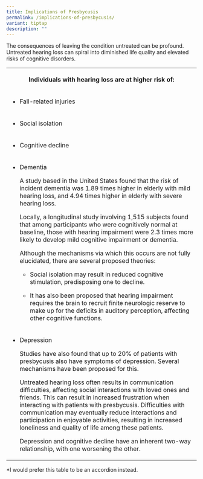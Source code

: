 ```yaml
---
title: Implications of Presbycusis
permalink: /implications-of-presbycusis/
variant: tiptap
description: ""
---
```

<p>The consequences of leaving the condition untreated can be profound. Untreated
hearing loss can spiral into diminished life quality and elevated risks
of cognitive disorders.</p>
<table style="minWidth: 25px">
<colgroup>
<col>
</colgroup>
<tbody>
<tr>
<th rowspan="1" colspan="1">
<p>Individuals with hearing loss are at higher risk of:</p>
</th>
</tr>
<tr>
<td rowspan="1" colspan="1">
<ul>
<li>
<p>Fall-related injuries</p>
</li>
</ul>
</td>
</tr>
<tr>
<td rowspan="1" colspan="1">
<ul>
<li>
<p>Social isolation</p>
</li>
</ul>
</td>
</tr>
<tr>
<td rowspan="1" colspan="1">
<ul>
<li>
<p>Cognitive decline</p>
</li>
</ul>
</td>
</tr>
<tr>
<td rowspan="1" colspan="1">
<ul>
<li>
<p>Dementia</p>
<p>A study based in the United States found that the risk of incident dementia
was 1.89 times higher in elderly with mild hearing loss, and 4.94 times
higher in elderly with severe hearing loss.</p>
<p>Locally, a longitudinal study involving 1,515 subjects found that among
participants who were cognitively normal at baseline, those with hearing
impairment were 2.3 times more likely to develop mild cognitive impairment
or dementia.</p>
<p>Although the mechanisms via which this occurs are not fully elucidated,
there are several proposed theories:</p>
<ul>
<li>
<p>Social isolation may result in reduced cognitive stimulation, predisposing
one to decline.</p>
</li>
<li>
<p>It has also been proposed that hearing impairment requires the brain to
recruit finite neurologic reserve to make up for the deficits in auditory
perception, affecting other cognitive functions.</p>
</li>
</ul>
</li>
</ul>
</td>
</tr>
<tr>
<td rowspan="1" colspan="1">
<ul>
<li>
<p>Depression</p>
<p>Studies have also found that up to 20% of patients with presbycusis also
have symptoms of depression. Several mechanisms have been proposed for
this.</p>
<p>Untreated hearing loss often results in communication difficulties, affecting
social interactions with loved ones and friends. This can result in increased
frustration when interacting with patients with presbycusis. Difficulties
with communication may eventually reduce interactions and participation
in enjoyable activities, resulting in increased loneliness and quality
of life among these patients.</p>
<p>Depression and cognitive decline have an inherent two-way relationship,
with one worsening the other.</p>
</li>
</ul>
</td>
</tr>
</tbody>
</table>
<p>*I would prefer this table to be an accordion instead.</p>
<p></p>